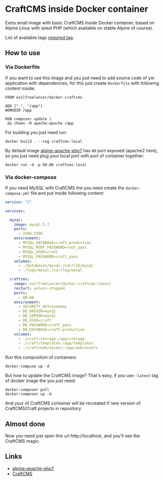 # CraftCMS inside Docker container

Extra small image with basic CraftCMS inside Docker container, based on
Alpine Linux with latest PHP (which available on stable Alpine of
course).

List of available tags [required tag](https://hub.docker.com/r/evilfreelancer/docker-craftcms/tags/).

## How to use

### Via Dockerfile

If you want to use this image and you just need to add source code of
yor application with dependencies, for this just create `Dockerfile`
with following content inside:

```docker
FROM evilfreelancer/docker-craftcms

ADD [".", "/app"]
WORKDIR /app

RUN composer update \
 && chown -R apache:apache /app
```

For building you just need run:

    docker build . --tag craftcms-local

By default image [alpine-apache-php7](https://hub.docker.com/r/evilfreelancer/alpine-apache-php7/)
has `80` port exposed (apache2 here), so you just need plug your local
port with port of container together:

    docker run -d -p 80:80 craftcms-local

### Via docker-compose

If you need MySQL with CraftCMS the you need create the
`docker-compose.yml` file and put inside following content:

```yml
version: "2"

services:

  mysql:
    image: mysql:5.7
    ports:
      - 3306:3306
    environment:
      - MYSQL_DATABASE=craft-production
      - MYSQL_ROOT_PASSWORD=root_pass
      - MYSQL_USER=craft
      - MYSQL_PASSWORD=craft_pass
    volumes:
      - ./databases/mysql:/var/lib/mysql
      - ./logs/mysql:/var/log/mysql

  craftcms:
    image: evilfreelancer/docker-craftcms:latest
    restart: unless-stopped
    ports:
      - 80:80
    environment:
      - SECURITY_KEY=somekey
      - DB_DRIVER=mysql
      - DB_SERVER=mysql
      - DB_USER=craft
      - DB_PASSWORD=craft_pass
      - DB_DATABASE=craft-production
    volumes:
      - ./craft/storage:/app/storage
      - ./craft/templates:/app/templates
      - ./craft/web/assets:/app/web/assets
```

Run this composition of containers:

    docker-compuse up -d

But how to update the CraftCMS image? That's easy, if you use `:latest`
tag of docker image the you just need:

    docker-composer pull
    docker-composer up -d

And your of CraftCMS container will be recreated if new version of
CraftCMS/Craft projects in repository.

## Almost done

Now you need just open this url http://localhost, and you'll see the CraftCMS magic.

## Links

* [alpine-apache-php7](https://hub.docker.com/r/evilfreelancer/alpine-apache-php7/)
* [CraftCMS](https://github.com/craftcms/craft)
